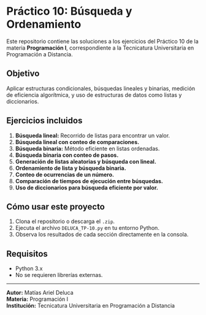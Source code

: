 # Práctico 10: Búsqueda y Ordenamiento

Este repositorio contiene las soluciones a los ejercicios del Práctico 10 de la materia **Programación I**, correspondiente a la Tecnicatura Universitaria en Programación a Distancia.

## Objetivo

Aplicar estructuras condicionales, búsquedas lineales y binarias, medición de eficiencia algorítmica, y uso de estructuras de datos como listas y diccionarios.

## Ejercicios incluidos

1. **Búsqueda lineal:** Recorrido de listas para encontrar un valor.
2. **Búsqueda lineal con conteo de comparaciones.**
3. **Búsqueda binaria:** Método eficiente en listas ordenadas.
4. **Búsqueda binaria con conteo de pasos.**
5. **Generación de listas aleatorias y búsqueda con lineal.**
6. **Ordenamiento de lista y búsqueda binaria.**
7. **Conteo de ocurrencias de un número.**
8. **Comparación de tiempos de ejecución entre búsquedas.**
9. **Uso de diccionarios para búsqueda eficiente por valor.**

## Cómo usar este proyecto

1. Clona el repositorio o descarga el `.zip`.
2. Ejecuta el archivo `DELUCA_TP-10.py` en tu entorno Python.
3. Observa los resultados de cada sección directamente en la consola.

## Requisitos

- Python 3.x
- No se requieren librerías externas.

---

**Autor:** Matías Ariel Deluca  
**Materia:** Programación I  
**Institución:** Tecnicatura Universitaria en Programación a Distancia